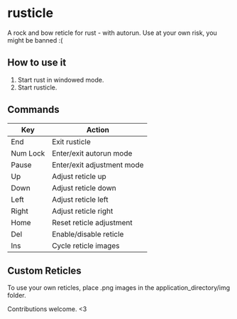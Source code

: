 rusticle
========

A rock and bow reticle for rust - with autorun.  Use at your own risk, you might be banned :(

How to use it
-------------

1. Start rust in windowed mode.
2. Start rusticle.

Commands
--------

| Key         | Action
| --------    | ------
| End         | Exit rusticle
| Num Lock    | Enter/exit autorun mode
| Pause       | Enter/exit adjustment mode
| Up          | Adjust reticle up
| Down        | Adjust reticle down
| Left        | Adjust reticle left
| Right       | Adjust reticle right
| Home        | Reset reticle adjustment
| Del         | Enable/disable reticle
| Ins         | Cycle reticle images

Custom Reticles
---------------
To use your own reticles, place .png images in the application_directory/img folder.

Contributions welcome. <3
